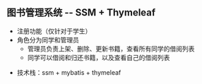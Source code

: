 ## 图书管理系统 -- SSM + Thymeleaf
- 注册功能（仅针对于学生）
- 角色分为同学和管理员
  - 管理员负责上架、删除、更新书籍，查看所有同学的借阅列表
  - 同学可以借阅和归还书籍，以及查看自己的借阅列表

* 技术栈：ssm + mybatis + thymeleaf
